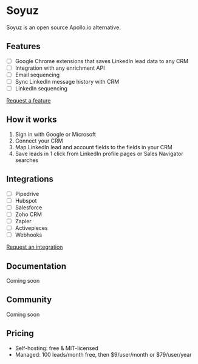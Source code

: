 # Soyuz
Soyuz is an open source Apollo.io alternative. 
## Features
- [ ] Google Chrome extensions that saves LinkedIn lead data to any CRM
- [ ] Integration with any enrichment API
- [ ] Email sequencing
- [ ] Sync LinkedIn message history with CRM
- [ ] LinkedIn sequencing

[Request a feature](https://cal.com/nadyyym/prospecting)
## How it works
1. Sign in with Google or Microsoft
2. Connect your CRM
3. Map LinkedIn lead and account fields to the fields in your CRM
4. Save leads in 1 click from LinkedIn profile pages or Sales Navigator searches
## Integrations
- [ ] Pipedrive
- [ ] Hubspot
- [ ] Salesforce
- [ ] Zoho CRM
- [ ] Zapier
- [ ] Activepieces
- [ ] Webhooks

[Request an integration](https://cal.com/nadyyym/prospecting)
## Documentation
Coming soon
## Community
Coming soon
## Pricing
- Self-hosting: free & MIT-licensed
- Managed: 100 leads/month free, then $9/user/month or $79/user/year
